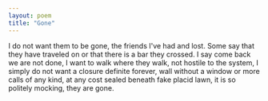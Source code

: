 ```yaml
---
layout: poem
title: "Gone"
---
```

I do not want them to be gone,
the friends I've had and lost.
Some say that they have traveled on
or that there is a bar they crossed.
I say come back we are not done,
I want to walk where they walk, not hostile
to the system, I simply do not want
a closure definite forever, wall
without a window or more calls
of any kind, at any cost
sealed beneath fake placid lawn,
it is so politely mocking, they are gone.
